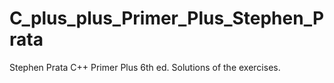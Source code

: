 # C_plus_plus_Primer_Plus_Stephen_Prata
Stephen Prata C++ Primer Plus 6th ed. Solutions of the exercises.

